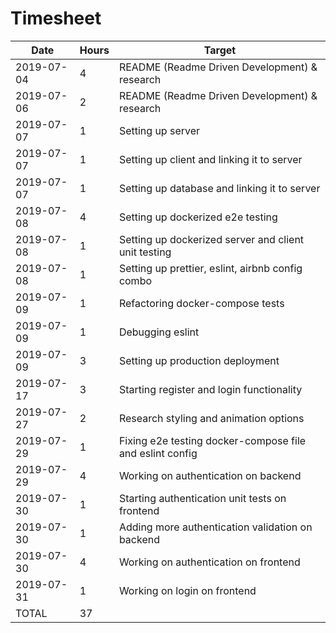 # Timesheet

| Date       | Hours | Target                                                   |
| ---------- | ----- | -------------------------------------------------------- |
| 2019-07-04 | 4     | README (Readme Driven Development) & research            |
| 2019-07-06 | 2     | README (Readme Driven Development) & research            |
| 2019-07-07 | 1     | Setting up server                                        |
| 2019-07-07 | 1     | Setting up client and linking it to server               |
| 2019-07-07 | 1     | Setting up database and linking it to server             |
| 2019-07-08 | 4     | Setting up dockerized e2e testing                        |
| 2019-07-08 | 1     | Setting up dockerized server and client unit testing     |
| 2019-07-08 | 1     | Setting up prettier, eslint, airbnb config combo         |
| 2019-07-09 | 1     | Refactoring docker-compose tests                         |
| 2019-07-09 | 1     | Debugging eslint                                         |
| 2019-07-09 | 3     | Setting up production deployment                         |
| 2019-07-17 | 3     | Starting register and login functionality                |
| 2019-07-27 | 2     | Research styling and animation options                   |
| 2019-07-29 | 1     | Fixing e2e testing docker-compose file and eslint config |
| 2019-07-29 | 4     | Working on authentication on backend                     |
| 2019-07-30 | 1     | Starting authentication unit tests on frontend           |
| 2019-07-30 | 1     | Adding more authentication validation on backend         |
| 2019-07-30 | 4     | Working on authentication on frontend                    |
| 2019-07-31 | 1     | Working on login on frontend                             |
| TOTAL      | 37    |                                                          |

